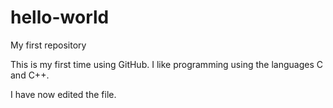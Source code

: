 # hello-world
My first repository

This is my first time using GitHub. I like programming using the languages C and C++.

I have now edited the file.
